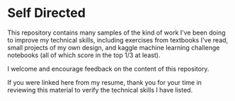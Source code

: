 # Self Directed

This repository contains many samples of the kind of work I've been doing to improve my technical skills, including exercises from textbooks I've read, small projects of my own design, and kaggle machine learning challenge notebooks (all of which score in the top 1/3 at least).

I welcome and encourage feedback on the content of this repository.

If you were linked here from my resume, thank you for your time in reviewing this material to verify the technical skills I have listed.
